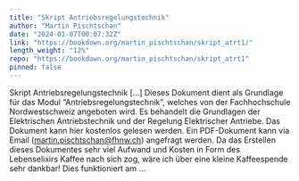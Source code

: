 ```yaml
---
title: "Skript Antriebsregelungstechnik"
author: "Martin Pischtschan"
date: "2024-01-07T00:07:32Z"
link: "https://bookdown.org/martin_pischtschan/skript_atrt1/"
length_weight: "12%"
repo: "https://bookdown.org/martin_pischtschan/skript_atrt1"
pinned: false
---
```


Skript Antriebsregelungstechnik [...] Dieses Dokument dient als Grundlage für das Modul “Antriebsregelungstechnik”, welches von der Fachhochschule Nordwestschweiz angeboten wird. Es behandelt die Grundlagen der Elektrischen Antriebstechnik und der Regelung Elektrischer Antriebe. Das Dokument kann hier kostenlos gelesen werden. Ein PDF-Dokument kann via Email (martin.pischtschan@fhnw.ch) angefragt werden. Da das Erstellen dieses Dokumentes sehr viel Aufwand und Kosten in Form des Lebenselixirs Kaffee nach sich zog, wäre ich über eine kleine Kaffeespende sehr dankbar! Dies funktioniert am ...
